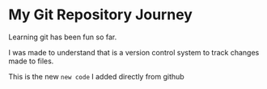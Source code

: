 # My Git Repository Journey

Learning git has been fun so far. 

I was made to understand that is a version control system to track changes made to files.

This is the new `new code` I added directly from github
